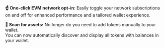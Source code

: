 <!-- version: v1.21.0 -->
<!-- Update this ^ to change the version number shown in the header of the `What's New` view. -->

**☝️ One-click EVM network opt-in:**
Easily toggle your network subscriptions on and off for enhanced performance and a tailored wallet experience.

**🔎 Scan for assets:**
No longer do you need to add tokens manually to your wallet.  
You can now automatically discover and display all tokens with balances in your wallet.
